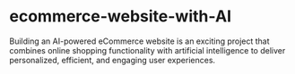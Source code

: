 # ecommerce-website-with-AI

Building an AI-powered eCommerce website is an exciting project that combines online shopping functionality with artificial intelligence to deliver personalized, efficient, and engaging user experiences.

